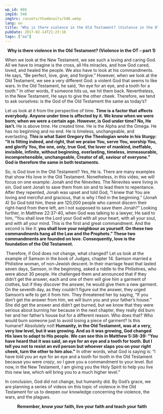```yaml
---
wp_id: 666
imgId: 548
imgSrc: /assets/thumbnails/548.webp
lang: en
title: "Why is there violence in the Old Testament? (Violence in the OT &#8211; Part 1)"
pubDate: 2017-02-14T21:23:16
tags: ["aa"]
---
```


<!-- page: 6 -->

<p style="text-align: center;"><strong>Why is there violence in the Old Testament? (Violence in the OT &#8211; part 1)</strong></p>
<p style="text-align: left;">When we look at the New Testament, we see such a loving and caring God. All we have to imagine is the cross, all His miracles, and how God cared, loved, and healed the people. We also have to look at his commandments. He says, &#8220;Be perfect, love, give, and forgive.&#8221; However, when we look at the Old Testament, we see a very different God: a violent God that seems to like wars. In the Old Testament, he said, “An eye for an eye, and a tooth for a tooth.” In other words, if someone hits us, we hit them back. Nevertheless, in the New Testament, He says to give the other cheek. Therefore, we tend to ask ourselves: is the God of the Old Testament the same as today’s?</p>
<p>Let us look at it from the perspective of time. <strong>Time is a factor that affects everybody. Anyone under time is affected by it. We know when we were born; when we were a certain age. However, is God under time? No, He isn&#8217;t. </strong>He is above time. He created time. He is the Alpha and the Omega. He has no beginning and no end. He is timeless, unchangeable, and everlasting. <strong>This is what Saint Gregory the Theologian wrote in his liturgy: &#8220;it is fitting indeed, and right, that we praise You, serve You, worship You, and glorify You, the one, only, true God, the lover of mankind, ineffable, invisible, infinite, without beginning, everlasting, timeless, immeasurable, incomprehensible, unchangeable, Creator of all, saviour of everyone.&#8221; God is therefore the same in both testaments.</strong></p>
<p>So, is God love in the Old Testament? Yes, He is. There are many examples that show His love in the Old Testament. Nonetheless, in this video, we will focus on one example: Jonah and the Ninevites. The Ninevites were living in sin. God sent Jonah to save them from sin and to lead them to repentance. After they repented, Jonah was upset and told God, “I knew that You are loving and merciful and gracious, that is why I fled in the beginning.” (Jonah 4) So God told him, these are 120,000 people who cannot discern their right-hand from there left, am I not supposed to save them Jonah?” Looking further, in Matthew 22:37-40, when God was talking to a lawyer, He said to him, “You shall love the Lord your God with all your heart, with all your soul, and with all your mind. This is the first and great commandment. And the second is like it: <strong>you shall love your neighbour as yourself. On these two commandments hang all the Law and the Prophets.” These two commandments are founded on love. Consequently, love is the foundation of the Old Testament.</strong></p>
<p><strong> </strong>Therefore, if God does not change, what changed? Let us look at the example of Samson in the book of Judges, chapter 14. Samson married a Philistine woman, of non-Jewish descent. In their marriage feast that lasted seven days, Samson, in the beginning, asked a riddle to the Philistines, who were about 30 people. He challenged them and announced that if they didn&#8217;t get the answer, each and one of them will give him a garment of clothes, but if they discover the answer, he would give them a new garment. On the seventh day, as they couldn&#8217;t figure out the answer, they urged Samson&#8217;s wife to get it from him. They threatened her by saying, “If you don&#8217;t get the answer from him, we will burn you and your father’s house.” She did get the answer and didn&#8217;t get burned, but we know that they were serious about burning her because in the next chapter, they really did burn her and her father’s house but for a different reason. Who does that? Who would burn someone just to avoid losing a piece of garment? Is this humane? Absolutely not! <strong>Humanity, in the Old Testament, was at a very, very low level, but it was growing. And as it was growing, God changed His laws to adapt to His people. We can see this in Matthew 5:38-39: “You have heard that it was said, an eye for an eye and a tooth for tooth. But I tell you not to resist an evil person but whoever slaps you on your right cheek, turn the other to him also.”</strong> In other words, what God is saying is: &#8220;I have told you an eye for an eye and a tooth for tooth in the Old Testament because you were <em>crazy</em>, so I gave you a commandment to your level. But now, in the New Testament, I am giving you the Holy Spirit to help you live this new law, which will bring you to a much higher level.&#8221;</p>
<p>In conclusion, God did not change, but humanity did. By God’s grace, we are planning a series of videos on this topic of violence in the Old Testament for us to deepen our knowledge concerning the violence, the wars, and the plagues.</p>
<p style="text-align: center;"><strong> </strong><strong>Remember, know your faith, live your faith and teach your faith</strong></p>
<p>&nbsp;</p>
<p>&nbsp;</p>
<p>&nbsp;</p>
<p>&nbsp;</p>
